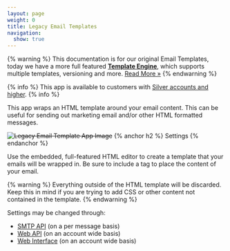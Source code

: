 ```yaml
---
layout: page
weight: 0
title: Legacy Email Templates
navigation:
  show: true
---
```


{% warning %}
This documentation is for our original Email Templates, today we have a more full featured **[Template Engine]({{root_url}}/API_Reference/Web_API_v3/Template_Engine/index.html)**, which supports multiple templates, versioning and more. [Read More »]({{root_url}}/API_Reference/Web_API_v3/Template_Engine/index.html) 
{% endwarning %}

{% info %} This app is available to customers with [Silver accounts and higher](https://sendgrid.com/transactional-email/pricing). {% info %}

This app wraps an HTML template around your email content. This can be useful for sending out marketing email and/or other HTML formatted messages.

<s>![Legacy Email Template App Image]({{root_url}}/images/email_templates.png "Legacy Email Template")</s> 
{% anchor h2 %}
Settings 
{% endanchor %}

Use the embedded, full-featured HTML editor to create a template that your emails will be wrapped in. Be sure to include a tag to place the content of your email.

{% warning %}
Everything outside of the HTML template will be discarded. Keep this in mind if you are trying to add CSS or other content not contained in the template. 
{% endwarning %}

Settings may be changed through:

-   [SMTP API]({{root_url}}/API_Reference/SMTP_API/apps.html#template) (on a per message basis)
-   [Web API]({{root_url}}/API_Reference/Web_API/filter_settings.html#-Email-Templates) (on an account wide basis)
-   [Web Interface](https://sendgrid.com/app) (on an account wide basis)
